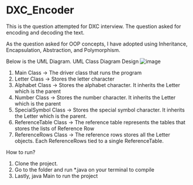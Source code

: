 # DXC_Encoder
This is the question attempted for DXC interview. The question asked for encoding and decoding the text.

As the question asked for OOP concepts, I have adopted using Inheritance, Encapsulation, Abstraction, and Polymorphism.

Below is the UML Diagram.
UML Class Diagram Design
![image](https://user-images.githubusercontent.com/11598446/199240222-3572e445-c865-48ea-a3dc-3dbe0fc1b1f1.png)

1) Main Class -> The driver class that runs the program
2) Letter Class -> Stores the letter character
3) Alphabet Class -> Stores the alphabet character. It inherits the Letter which is the parent
4) Number Class -> Stores the number character. It inherits the Letter which is the parent
5) SpecialSymbol Class -> Stores the special symbol character. It inherits the Letter which is the parent.
6) ReferenceTable Class -> The reference table represents the tables that stores the lists of Reference Row
7) ReferenceRows Class -> The reference rows stores all the Letter objects. Each ReferenceRows tied to a single ReferenceTable.

How to run?
1) Clone the project.
2) Go to the folder and run *.java on your terminal to compile
3) Lastly, java Main to run the project
